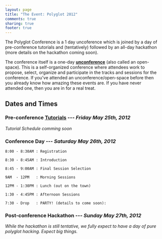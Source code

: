```yaml
---
layout: page
title: "The Event: Polyglot 2012"
comments: true
sharing: true
footer: true
---
```


The Polyglot Conference is a 1 day uncoference which is joined by a day of
pre-conference tutorials and (tentatively) followed by an all-day hackathon (more
details on the hackathon coming soon).

The conference itself is a one-day [__unconference__][unconference] (also called
an open-space). This is a self-organized conference where attendees work to
propose, select, organize and participate in the tracks and sessions for the
conference.  If you've attended an unconference/open-space before then you
already know how amazing these events are. If you have never attended one, then
you are in for a real treat.

## Dates and Times

### Pre-conference [Tutorials](/tutorials) --- _Friday May 25th, 2012_

_Tutorial Schedule comming soon_

### Conference Day --- _Saturday May 26th, 2012_

    8:00 - 8:30AM : Registration

    8:30 - 8:45AM : Introduction

    8:45 - 9:00AM : Final Session Selection

    9AM  - 12PM   : Morning Sessions

    12PM - 1:30PM : Lunch (out on the town)

    1:30 - 4:45PM : Afternoon Sessions

    7:30 - Drop   : PARTY! (details to come soon): 

### Post-conference Hackathon --- _Sunday May 27th, 2012_

_While the hackathon is still tentative, we fully expect to have a day of pure
polyglot hacking. Expect big things._

[unconference]: http://en.wikipedia.org/wiki/Unconference
